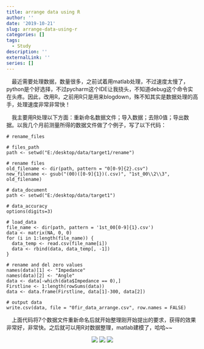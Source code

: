 ```yaml
---
title: arrange data using R
author: ''
date: '2019-10-21'
slug: arrange-data-using-r
categories: []
tags:
  - Study
description: ''
externalLink: ''
series: []
---
```


&emsp;最近需要处理数据，数量很多，之前试着用matlab处理，不过速度太慢了，python是个好选择，不过pycharm这个IDE让我挠头，不知道debug这个命令实在头疼。因此，改用R，之前用R只是用来blogdown，殊不知其实是数据处理的高手，处理速度非常非常快！

&emsp;我主要用R处理以下方面：重新命名数据文件；导入数据；去除0值；导出数据。以我几个月前测量所得的数据文件做了个例子，写了以下代码：

```
# rename_files

# files_path
path <- setwd("E:/desktop/data/target1/rename")

# rename files
old_filename <- dir(path, pattern = "0[0-9]{2}.csv")
new_filename <- gsub("(00)([0-9]{1})(.csv)", "1st_00\\2\\3", old_filename)

# data_document
path <- setwd("E:/desktop/data/target1")

# data_accuracy
options(digits=3)

# load_data
file_name <- dir(path, pattern = '1st_00[0-9]{1}.csv')
data <- matrix(NA, 0, 0)
for (i in 1:length(file_name)) {
  data_temp <- read.csv(file_name[i])
  data <- rbind(data, data_temp[, -1])
}

# rename and del zero values
names(data)[1] <- "Impedance"
names(data)[2] <- "Angle"
data <- data[-which(data$Impedance == 0),]
Firstline <- 1:length(rowSums(data))
data <- data.frame(Firstline, data[1]-300, data[2])

# output data
write.csv(data, file = "0fir_data_arrange.csv", row.names = FALSE)
```

&emsp;上面代码将7个数据文件重新命名后就开始整理刚开始提出的要求，获得的效果非常好，非常快。之后就可以用R对数据整理，matlab建模了，哈哈~~

<div style="text-align: center">
<img src="https://raw.githubusercontent.com/HankPPeng/HankPeng.com/master/images/2019-19-21-figure1.png">
<img src="https://raw.githubusercontent.com/HankPPeng/HankPeng.com/master/images/2019-19-21-figure2.png">
<img src="https://raw.githubusercontent.com/HankPPeng/HankPeng.com/master/images/2019-19-21-figure3.png">
</div>
